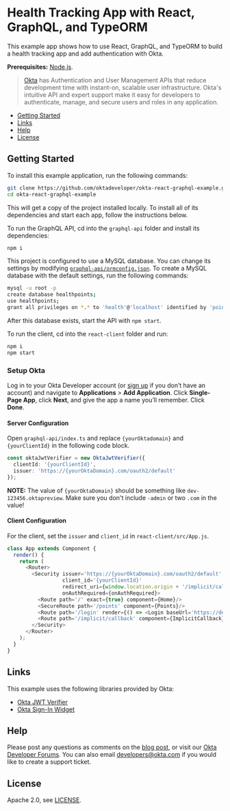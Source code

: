 # Health Tracking App with React, GraphQL, and TypeORM

This example app shows how to use React, GraphQL, and TypeORM to build a health tracking app and add authentication with Okta.

<!--Please read [Build a Health Tracking App with React and GraphQL, and TypeORM]() to see how this app was created.-->

**Prerequisites:** [Node.js](https://nodejs.org/).

> [Okta](https://developer.okta.com/) has Authentication and User Management APIs that reduce development time with instant-on, scalable user infrastructure. Okta's intuitive API and expert support make it easy for developers to authenticate, manage, and secure users and roles in any application.

* [Getting Started](#getting-started)
* [Links](#links)
* [Help](#help)
* [License](#license)

## Getting Started

To install this example application, run the following commands:

```bash
git clone https://github.com/oktadeveloper/okta-react-graphql-example.git
cd okta-react-graphql-example
```

This will get a copy of the project installed locally. To install all of its dependencies and start each app, follow the instructions below.

To run the GraphQL API, cd into the `graphql-api` folder and install its dependencies:
 
```bash
npm i
```

This project is configured to use a MySQL database. You can change its settings by modifying [`graphql-api/ormconfig.json`](graphql-api/ormconfig.json). To create a MySQL database with the default settings, run the following commands:

```bash
mysql -u root -p
create database healthpoints;
use healthpoints;
grant all privileges on *.* to 'health'@'localhost' identified by 'points';
```

After this database exists, start the API with `npm start`.

To run the client, cd into the `react-client` folder and run:
 
```bash
npm i
npm start
```

### Setup Okta

Log in to your Okta Developer account (or [sign up](https://developer.okta.com/signup/) if you don’t have an account) and navigate to **Applications** > **Add Application**. Click **Single-Page App**, click **Next**, and give the app a name you’ll remember. Click **Done**.

#### Server Configuration

Open `graphql-api/index.ts` and replace `{yourOktadomain}` and `{yourClientId}` in the following code block. 

```ts
const oktaJwtVerifier = new OktaJwtVerifier({
  clientId: '{yourClientId}',
  issuer: 'https://{yourOktaDomain}.com/oauth2/default'
});
```

**NOTE:** The value of `{yourOktaDomain}` should be something like `dev-123456.oktapreview`. Make sure you don't include `-admin` or two `.com` in the value!

#### Client Configuration

For the client, set the `issuer` and `client_id` in `react-client/src/App.js`.

```js
class App extends Component {
  render() {
    return (
      <Router>
        <Security issuer='https://{yourOktaDomain}.com/oauth2/default'
                  client_id='{yourClientId}'
                  redirect_uri={window.location.origin + '/implicit/callback'}
                  onAuthRequired={onAuthRequired}>
          <Route path='/' exact={true} component={Home}/>
          <SecureRoute path='/points' component={Points}/>
          <Route path='/login' render={() => <Login baseUrl='https://dev-669532.oktapreview.com'/>}/>
          <Route path='/implicit/callback' component={ImplicitCallback}/>
        </Security>
      </Router>
    );
  }
}
```

## Links

This example uses the following libraries provided by Okta:

* [Okta JWT Verifier](https://github.com/okta/okta-oidc-js/tree/master/packages/jwt-verifier)
* [Okta Sign-In Widget](https://github.com/okta/okta-signin-widget)

## Help

Please post any questions as comments on the [blog post](), or visit our [Okta Developer Forums](https://devforum.okta.com/). You can also email developers@okta.com if you would like to create a support ticket.

## License

Apache 2.0, see [LICENSE](LICENSE).
